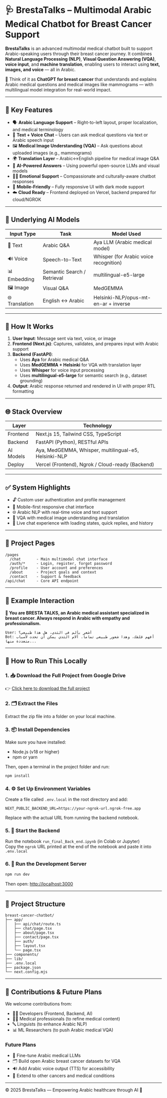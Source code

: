 # 🩺 BrestaTalks – Multimodal Arabic Medical Chatbot for Breast Cancer Support

**BrestaTalks** is an advanced multimodal medical chatbot built to support Arabic-speaking users through their breast cancer journey. It combines **Natural Language Processing (NLP)**, **Visual Question Answering (VQA)**, **voice input**, and **machine translation**, enabling users to interact using **text, images, and voice** — all in Arabic.

🧠 Think of it as **ChatGPT for breast cancer** that understands and explains Arabic medical questions and medical images like mammograms — with multilingual model integration for real-world impact.

---

## 🚀 Key Features

- 🗣️ **Arabic Language Support** – Right-to-left layout, proper localization, and medical terminology  
- 💬 **Text + Voice Chat** – Users can ask medical questions via text or Arabic speech input  
- 🖼️ **Medical Image Understanding (VQA)** – Ask questions about uploaded images (e.g., mammograms)  
- 🌍 **Translation Layer** – Arabic↔English pipeline for medical image Q&A  
- 🤖 **AI-Powered Answers** – Using powerful open-source LLMs and visual models  
- 🧘‍♀️ **Emotional Support** – Compassionate and culturally-aware chatbot responses  
- 📱 **Mobile-Friendly** – Fully responsive UI with dark mode support  
- ☁️ **Cloud Ready** – Frontend deployed on Vercel, backend prepared for cloud/NGROK  

---

## 🧠 Underlying AI Models

| Input Type | Task                       | Model Used                            |
|------------|----------------------------|----------------------------------------|
| 📝 Text     | Arabic Q&A                 | Aya LLM (Arabic medical model)         |
| 🔊 Voice    | Speech-to-Text             | Whisper (for Arabic voice recognition) |
| 📊 Embedding| Semantic Search / Retrieval| multilingual-e5-large                  |
| 🖼️ Image    | Visual Q&A                 | MedGEMMA                               |
| 🌐 Translation | English ↔ Arabic        | Helsinki-NLP/opus-mt-en-ar + inverse   |

---

## 🧬 How It Works

1. **User Input**: Message sent via text, voice, or image  
2. **Frontend (Next.js)**: Captures, validates, and prepares input with Arabic support  
3. **Backend (FastAPI)**:
   - Uses **Aya** for Arabic medical Q&A  
   - Uses **MedGEMMA + Helsinki** for VQA with translation layer  
   - Uses **Whisper** for voice input processing  
   - Uses **multilingual-e5-large** for semantic search (e.g., dataset grounding)  
4. **Output**: Arabic response returned and rendered in UI with proper RTL formatting

---

## 🌐 Stack Overview

| Layer    | Technology                            |
|----------|----------------------------------------|
| Frontend | Next.js 15, Tailwind CSS, TypeScript   |
| Backend  | FastAPI (Python), RESTful APIs         |
| AI Models| Aya, MedGEMMA, Whisper, multilingual-e5, Helsinki-NLP |
| Deploy   | Vercel (Frontend), Ngrok / Cloud-ready (Backend) |

---

## ✅ System Highlights

- 🔓 Custom user authentication and profile management  
- 📲 Mobile-first responsive chat interface  
- 🌐 Arabic NLP with real-time voice and text support  
- 🧠 VQA with medical image understanding and translation  
- 💬 Live chat experience with loading states, quick replies, and history  

---

## 📁 Project Pages

```
/pages
  /chat       - Main multimodal chat interface
  /auth/*     - Login, register, forgot password
  /profile    - User account and preferences
  /about      - Project goals and context
  /contact    - Support & feedback
/api/chat     - Core API endpoint
```

---

## 🧪 Example Interaction

**🤖 You are BRESTA TALKS, an Arabic medical assistant specialized in breast cancer. Always respond in Arabic with empathy and professionalism.**

```plaintext
User: أشعر بألم في الثدي، هل هذا طبيعي؟
Bot: أفهم قلقك، وهذا شعور طبيعي تماماً. آلام الثدي يمكن أن تحدث لأسباب متعددة منها...
```

---

## 🚀 How to Run This Locally

### 1. 📥 Download the Full Project from Google Drive  
👉 [Click here to download the full project](https://drive.google.com/drive/folders/1znao-Suy9X2N777PSHuG4pW72HN7ht8d?usp=sharing)

### 2. 🗂️ Extract the Files  
Extract the zip file into a folder on your local machine.

### 3. 📦 Install Dependencies

Make sure you have installed:

- Node.js (v18 or higher)
- npm or yarn

Then, open a terminal in the project folder and run:

```bash
npm install
```

### 4. ⚙️ Set Up Environment Variables

Create a file called `.env.local` in the root directory and add:

```dotenv
NEXT_PUBLIC_BACKEND_URL=https://your-ngrok-url.ngrok-free.app
```

Replace with the actual URL from running the backend notebook.

### 5. 🧠 Start the Backend

Run the notebook `run_final_Back_end.ipynb` (in Colab or Jupyter)  
Copy the `ngrok` URL printed at the end of the notebook and paste it into `.env.local`

### 6. 🧪 Run the Development Server

```bash
npm run dev
```

Then open: [http://localhost:3000](http://localhost:3000)

---

## 📂 Project Structure

```
breast-cancer-chatbot/
├── app/
│   ├── api/chat/route.ts
│   ├── chat/page.tsx
│   ├── about/page.tsx
│   ├── contact/page.tsx
│   ├── auth/
│   ├── layout.tsx
│   └── page.tsx
├── components/
├── lib/
├── .env.local
├── package.json
└── next.config.mjs
```

---

## 🤝 Contributions & Future Plans

We welcome contributions from:

- 🧑‍💻 Developers (Frontend, Backend, AI)
- 🧑‍⚕️ Medical professionals (to refine medical content)
- 🔤 Linguists (to enhance Arabic NLP)
- 📊 ML Researchers (to push Arabic medical VQA)

### Future Plans

- 🧠 Fine-tune Arabic medical LLMs  
- 🗂️ Build open Arabic breast cancer datasets for VQA  
- 🔊 Add Arabic voice output (TTS) for accessibility  
- 🏥 Extend to other cancers and medical conditions  

---

© 2025 BrestaTalks — Empowering Arabic healthcare through AI 💜